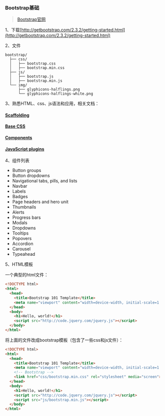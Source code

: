 ### Bootstrap基础

> [Bootstrap官网](http://getbootstrap.com/2.3.2/index.html)

1、下载[http://getbootstrap.com/2.3.2/getting-started.html](http://getbootstrap.com/2.3.2/getting-started.html)

2、文件

```
bootstrap/
  ├── css/
  │   ├── bootstrap.css
  │   ├── bootstrap.min.css
  ├── js/
  │   ├── bootstrap.js
  │   ├── bootstrap.min.js
  └── img/
      ├── glyphicons-halflings.png
      └── glyphicons-halflings-white.png
```

3、熟悉HTML、css、js语法和应用，相关文档：

#### [Scaffolding](http://getbootstrap.com/2.3.2/scaffolding.html)

#### [Base CSS](http://getbootstrap.com/2.3.2/base-css.html)

#### [Components](http://getbootstrap.com/2.3.2/components.html)

#### [JavaScript plugins](http://getbootstrap.com/2.3.2/javascript.html)

4、组件列表

* Button groups
* Button dropdowns
* Navigational tabs, pills, and lists
* Navbar
* Labels
* Badges
* Page headers and hero unit
* Thumbnails
* Alerts
* Progress bars
* Modals
* Dropdowns
* Tooltips
* Popovers
* Accordion
* Carousel
* Typeahead

5、HTML模板

一个典型的html文件：

```html
<!DOCTYPE html>
<html>
  <head>
    <title>Bootstrap 101 Template</title>
    <meta name="viewport" content="width=device-width, initial-scale=1.0">
  </head>
  <body>
    <h1>Hello, world!</h1>
    <script src="http://code.jquery.com/jquery.js"></script>
  </body>
</html>
```

将上面的文件改成bootstrap模板（包含了一些css和js文件）：

```html
<!DOCTYPE html>
<html>
  <head>
    <title>Bootstrap 101 Template</title>
    <meta name="viewport" content="width=device-width, initial-scale=1.0">
    <!-- Bootstrap -->
    <link href="css/bootstrap.min.css" rel="stylesheet" media="screen">
  </head>
  <body>
    <h1>Hello, world!</h1>
    <script src="http://code.jquery.com/jquery.js"></script>
    <script src="js/bootstrap.min.js"></script>
  </body>
</html>
```






























